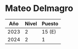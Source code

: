 # Mateo Delmagro

| Año | Nivel | Puesto |
| --- | --- | --- |
| 2023 | 2 | 15 (E) |
| 2024 | 2 | 1 |
